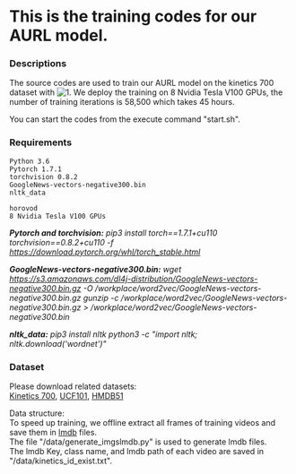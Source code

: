 

# This is the training codes for our AURL model.
### Descriptions
The source codes are used to train our AURL model on the kinetics 700 dataset with ![1](http://latex.codecogs.com/svg.latex?\tau=0.05).  We deploy the training on 8 Nvidia Tesla V100 GPUs, the number of training iterations is 58,500 which takes 45 hours.

You can start the codes from the execute command "start.sh". 

### Requirements
```
Python 3.6
Pytorch 1.7.1
torchvision 0.8.2
GoogleNews-vectors-negative300.bin
nltk_data

horovod
8 Nvidia Tesla V100 GPUs
```
***Pytorch and torchvision:***
	*pip3 install torch==1.7.1+cu110 torchvision==0.8.2+cu110 -f https://download.pytorch.org/whl/torch_stable.html*

***GoogleNews-vectors-negative300.bin:***
	*wget https://s3.amazonaws.com/dl4j-distribution/GoogleNews-vectors-negative300.bin.gz -O /workplace/word2vec/GoogleNews-vectors-negative300.bin.gz*
	*gunzip -c /workplace/word2vec/GoogleNews-vectors-negative300.bin.gz > /workplace/word2vec/GoogleNews-vectors-negative300.bin*


***nltk_data:***
	*pip3 install nltk*
	*python3 -c "import nltk; nltk.download('wordnet')"*

### Dataset
Please download related datasets:    
[Kinetics 700](https://deepmind.com/research/open-source/kinetics), [UCF101](https://www.crcv.ucf.edu/data/UCF101.php), [HMDB51](https://serre-lab.clps.brown.edu/resource/hmdb-a-large-human-motion-database/#Downloads)

Data structure:    
To speed up training, we offline extract all frames of training videos and save them in [lmdb](https://lmdb.readthedocs.io/en/release/) files.    
The file "/data/generate_imgslmdb.py" is used to generate lmdb files.    
The lmdb Key, class name, and lmdb path of each video are saved in "/data/kinetics_id_exist.txt".





